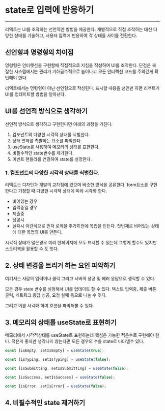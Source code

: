 # state로 입력에 반응하기
---
리액트는 UI를 조작하는 선언적인 방법을 제공한다. 개별적으로 직접 조작하는 대신 다양한 상태를 기술하고, 사용자 입력에 반응하여 각 상태들 사이를 전환한다.

## 선언형과 명령형의 차이점

명령형은 인터랫션을 구현할때 직접적으로 지침을 작성하여 UI를 조작한다.
단점은 복잡한 시스템에서는 관리가 기하급수적으로 늘어나고 모든 인터렉션 코드를 주의깊게 확인해야 한다.

리액트에서는 명령형이 아닌 선언형으로 작성된다.
표시할 내용을 선언만 하면 리액트가 UI를 업데이트할 방법을 알아낸다.

## UI를 선언적 방식으로 생각하기

선언적 방식으로 생각하고 구현한다면 아래의 과정을 거친다.

1. 컴포넌트의 다양한 시각적 상태를 식별한다.
2. 상태 변화를 촉발하는 요소를 파악한다.
3. useState를 사용하여 메모리의 상태를 표현한다.
4. 비필수적인 state변수를 제거한다.
5. 이벤트 핸들러를 연결하여 state를 설정한다.

### 1. 컴포넌트의 다양한 시각적 상태를 식별한다.

리액트는 디자인과 개발의 교차점에 있으며 비슷한 방식을 공유한다.
form요소를 구현한다고 가정할 때 다양한 시각적 상태에 따라 시각화 한다.
- 비어있는 경우
- 입력중일 경우
- 제출중
- 성공시
- 실패시
이런식으로 먼저 로직을 추가히전에 목업을 만든다.
첫번재로 비어있는 상태에 대한 목업의 UI를 만든다.

시각적 상태가 많은경우 미리 한페이지에 모두 표시할 수 있는데 그렇게 할수도 있지만 스토리북을 활용할 수 도 잇다.

## 2. 상태 변경을 트리거 하는 요인 파악하기

여기서는 사람의 입력이나 클릭 그리고 서버의 성공 및 에러 응답으로 생각할 수 있다.

모든 경우 state 변수를 설정해서 UI를 업데이트 할 수 있다.
텍스트 입력중, 제출 버튼클릭, 네트워크 응답 성공, 요청 실패 등으로 나눌 수 잇다.

그리고 이를 시각화 하여 흐름을 파악해볼 수 있다.

## 3. 메모리의 상태를 useState로 표현하기

메모리에서 시각적상태를 useState로 표현하는데 핵심은 가능한 적은수로 구현해야 한다.
적은게 좋지만 생각나지 않는다면 모든 경우의 수를 state로 나타낼수 있다.

```jsx
const [isEmpty, setIsEmpty] = useState(true);  

const [isTyping, setIsTyping] = useState(false);  

const [isSubmitting, setIsSubmitting] = useState(false);  

const [isSuccess, setIsSuccess] = useState(false);  

const [isError, setIsError] = useState(false);
```

## 4. 비필수적인 state 제거하기


